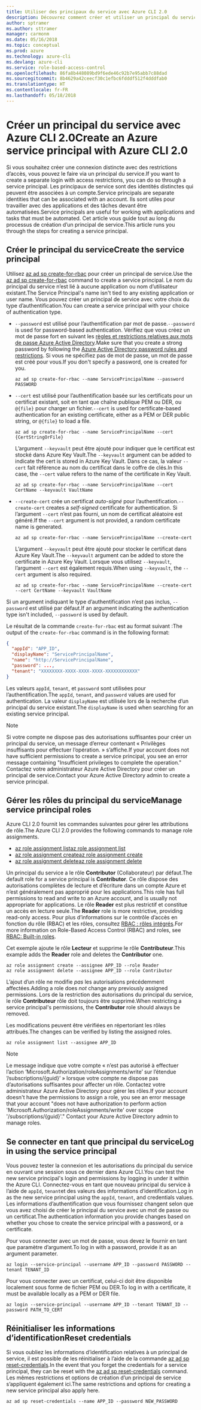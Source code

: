 ```yaml
---
title: Utiliser des principaux du service avec Azure CLI 2.0
description: Découvrez comment créer et utiliser un principal du service avec Azure CLI 2.0.
author: sptramer
ms.author: sttramer
manager: carmonm
ms.date: 05/16/2018
ms.topic: conceptual
ms.prod: azure
ms.technology: azure-cli
ms.devlang: azure-cli
ms.service: role-based-access-control
ms.openlocfilehash: 86fa8b448089bd9f6ede46c92b7e95abb7c88dad
ms.sourcegitcommit: 8b4629a42ceecf30c1efbc6fdddf512f4dddfab0
ms.translationtype: HT
ms.contentlocale: fr-FR
ms.lasthandoff: 05/18/2018
---
```

# <a name="create-an-azure-service-principal-with-azure-cli-20"></a><span data-ttu-id="1a24c-103">Créer un principal du service avec Azure CLI 2.0</span><span class="sxs-lookup"><span data-stu-id="1a24c-103">Create an Azure service principal with Azure CLI 2.0</span></span>

<span data-ttu-id="1a24c-104">Si vous souhaitez créer une connexion distincte avec des restrictions d’accès, vous pouvez le faire via un principal du service.</span><span class="sxs-lookup"><span data-stu-id="1a24c-104">If you want to create a separate login with access restrictions, you can do so through a service principal.</span></span> <span data-ttu-id="1a24c-105">Les principaux de service sont des identités distinctes qui peuvent être associées à un compte.</span><span class="sxs-lookup"><span data-stu-id="1a24c-105">Service principals are separate identities that can be associated with an account.</span></span> <span data-ttu-id="1a24c-106">Ils sont utiles pour travailler avec des applications et des tâches devant être automatisées.</span><span class="sxs-lookup"><span data-stu-id="1a24c-106">Service principals are useful for working with applications and tasks that must be automated.</span></span> <span data-ttu-id="1a24c-107">Cet article vous guide tout au long du processus de création d’un principal de service.</span><span class="sxs-lookup"><span data-stu-id="1a24c-107">This article runs you through the steps for creating a service principal.</span></span>

## <a name="create-the-service-principal"></a><span data-ttu-id="1a24c-108">Créer le principal du service</span><span class="sxs-lookup"><span data-stu-id="1a24c-108">Create the service principal</span></span>

<span data-ttu-id="1a24c-109">Utilisez [az ad sp create-for-rbac](/cli/azure/ad/sp#az-ad-sp-create-for-rbac) pour créer un principal de service.</span><span class="sxs-lookup"><span data-stu-id="1a24c-109">Use the [az ad sp create-for-rbac](/cli/azure/ad/sp#az-ad-sp-create-for-rbac) command to create a service principal.</span></span> <span data-ttu-id="1a24c-110">Le nom du principal du service n’est lié à aucune application ou nom d’utilisateur existant.</span><span class="sxs-lookup"><span data-stu-id="1a24c-110">The Service Principal's name isn't tied to any existing application or user name.</span></span> <span data-ttu-id="1a24c-111">Vous pouvez créer un principal de service avec votre choix du type d’authentification.</span><span class="sxs-lookup"><span data-stu-id="1a24c-111">You can create a service principal with your choice of authentication type.</span></span>

* <span data-ttu-id="1a24c-112">`--password` est utilisé pour l’authentification par mot de passe.</span><span class="sxs-lookup"><span data-stu-id="1a24c-112">`--password` is used for password-based authentication.</span></span> <span data-ttu-id="1a24c-113">Vérifiez que vous créez un mot de passe fort en suivant les [règles et restrictions relatives aux mots de passe Azure Active Directory](/azure/active-directory/active-directory-passwords-policy).</span><span class="sxs-lookup"><span data-stu-id="1a24c-113">Make sure that you create a strong password by following the [Azure Active Directory password rules and restrictions](/azure/active-directory/active-directory-passwords-policy).</span></span> <span data-ttu-id="1a24c-114">Si vous ne spécifiez pas de mot de passe, un mot de passe est créé pour vous.</span><span class="sxs-lookup"><span data-stu-id="1a24c-114">If you don't specify a password, one is created for you.</span></span>

  ```azurecli-interactive
  az ad sp create-for-rbac --name ServicePrincipalName --password PASSWORD
  ```

* <span data-ttu-id="1a24c-115">`--cert` est utilisé pour l’authentification basée sur les certificats pour un certificat existant, soit en tant que chaîne publique PEM ou DER, ou `@{file}` pour charger un fichier.</span><span class="sxs-lookup"><span data-stu-id="1a24c-115">`--cert` is used for certificate-based authentication for an existing certificate, either as a PEM or DER public string, or `@{file}` to load a file.</span></span>

  ```azurecli-interactive
  az ad sp create-for-rbac --name ServicePrincipalName --cert {CertStringOrFile} 
  ```

  <span data-ttu-id="1a24c-116">L’argument `--keyvault` peut être ajouté pour indiquer que le certificat est stocké dans Azure Key Vault.</span><span class="sxs-lookup"><span data-stu-id="1a24c-116">The `--keyvault` argument can be added to indicate the cert is stored in Azure Key Vault.</span></span> <span data-ttu-id="1a24c-117">Dans ce cas, la valeur `--cert` fait référence au nom du certificat dans le coffre de clés.</span><span class="sxs-lookup"><span data-stu-id="1a24c-117">In this case, the `--cert` value refers to the name of the certificate in Key Vault.</span></span>

  ```azurecli-interactive
  az ad sp create-for-rbac --name ServicePrincipalName --cert CertName --keyvault VaultName
  ```

* <span data-ttu-id="1a24c-118">`--create-cert` crée un certificat _auto-signé_ pour l’authentification.</span><span class="sxs-lookup"><span data-stu-id="1a24c-118">`--create-cert` creates a _self-signed_ certificate for authentication.</span></span> <span data-ttu-id="1a24c-119">Si l’argument `--cert` n’est pas fourni, un nom de certificat aléatoire est généré.</span><span class="sxs-lookup"><span data-stu-id="1a24c-119">If the `--cert` argument is not provided, a random certificate name is generated.</span></span>

  ```azurecli-interactive
  az ad sp create-for-rbac --name ServicePrincipalName --create-cert
  ```

  <span data-ttu-id="1a24c-120">L’argument `--keyvault` peut être ajouté pour stocker le certificat dans Azure Key Vault.</span><span class="sxs-lookup"><span data-stu-id="1a24c-120">The `--keyvault` argument can be added to store the certificate in Azure Key Vault.</span></span> <span data-ttu-id="1a24c-121">Lorsque vous utilisez `--keyvault`, l’argument `--cert` est également requis.</span><span class="sxs-lookup"><span data-stu-id="1a24c-121">When using `--keyvault`, the `--cert` argument is also required.</span></span>

  ```azurecli-interactive
  az ad sp create-for-rbac --name ServicePrincipalName --create-cert --cert CertName --keyvault VaultName
  ```

<span data-ttu-id="1a24c-122">Si un argument indiquant le type d’authentification n’est pas inclus, `--password` est utilisé par défaut.</span><span class="sxs-lookup"><span data-stu-id="1a24c-122">If an argument indicating the authentication type isn't included, `--password` is used by default.</span></span>

<span data-ttu-id="1a24c-123">Le résultat de la commande `create-for-rbac` est au format suivant :</span><span class="sxs-lookup"><span data-stu-id="1a24c-123">The output of the `create-for-rbac` command is in the following format:</span></span>

```json
{
  "appId": "APP_ID",
  "displayName": "ServicePrincipalName",
  "name": "http://ServicePrincipalName",
  "password": ...,
  "tenant": "XXXXXXXX-XXXX-XXXX-XXXX-XXXXXXXXXXXX"
}
```

<span data-ttu-id="1a24c-124">Les valeurs `appId`, `tenant`, et `password` sont utilisées pour l’authentification.</span><span class="sxs-lookup"><span data-stu-id="1a24c-124">The `appId`, `tenant`, and `password` values are used for authentication.</span></span> <span data-ttu-id="1a24c-125">La valeur `displayName` est utilisée lors de la recherche d’un principal du service existant.</span><span class="sxs-lookup"><span data-stu-id="1a24c-125">The `displayName` is used when searching for an existing service principal.</span></span>

> [!NOTE]
> <span data-ttu-id="1a24c-126">Si votre compte ne dispose pas des autorisations suffisantes pour créer un principal du service, un message d’erreur contenant « Privilèges insuffisants pour effectuer l’opération. » s’affiche.</span><span class="sxs-lookup"><span data-stu-id="1a24c-126">If your account does not have sufficient permissions to create a service principal, you see an error message containing "Insufficient privileges to complete the operation."</span></span> <span data-ttu-id="1a24c-127">Contactez votre administrateur Azure Active Directory pour créer un principal de service.</span><span class="sxs-lookup"><span data-stu-id="1a24c-127">Contact your Azure Active Directory admin to create a service principal.</span></span>

## <a name="manage-service-principal-roles"></a><span data-ttu-id="1a24c-128">Gérer les rôles du principal du service</span><span class="sxs-lookup"><span data-stu-id="1a24c-128">Manage service principal roles</span></span> 

<span data-ttu-id="1a24c-129">Azure CLI 2.0 fournit les commandes suivantes pour gérer les attributions de rôle.</span><span class="sxs-lookup"><span data-stu-id="1a24c-129">The Azure CLI 2.0 provides the following commands to manage role assignments.</span></span>

* [<span data-ttu-id="1a24c-130">az role assignment list</span><span class="sxs-lookup"><span data-stu-id="1a24c-130">az role assignment list</span></span>](/cli/azure/role/assignment#az-role-assignment-list)
* [<span data-ttu-id="1a24c-131">az role assignment create</span><span class="sxs-lookup"><span data-stu-id="1a24c-131">az role assignment create</span></span>](/cli/azure/role/assignment#az-role-assignment-create)
* [<span data-ttu-id="1a24c-132">az role assignment delete</span><span class="sxs-lookup"><span data-stu-id="1a24c-132">az role assignment delete</span></span>](/cli/azure/role/assignment#az-role-assignment-delete)

<span data-ttu-id="1a24c-133">Un principal du service a le rôle **Contributor** (Collaborateur) par défaut.</span><span class="sxs-lookup"><span data-stu-id="1a24c-133">The default role for a service principal is **Contributor**.</span></span> <span data-ttu-id="1a24c-134">Ce rôle dispose des autorisations complètes de lecture et d’écriture dans un compte Azure et n’est généralement pas approprié pour les applications.</span><span class="sxs-lookup"><span data-stu-id="1a24c-134">This role has full permissions to read and write to an Azure account, and is usually not appropriate for applications.</span></span> <span data-ttu-id="1a24c-135">Le rôle **Reader** est plus restrictif et constitue un accès en lecture seule.</span><span class="sxs-lookup"><span data-stu-id="1a24c-135">The **Reader** role is more restrictive, providing read-only access.</span></span>  <span data-ttu-id="1a24c-136">Pour plus d’informations sur le contrôle d’accès en fonction du rôle (RBAC) et les rôles, consultez [RBAC : rôles intégrés](/azure/active-directory/role-based-access-built-in-roles).</span><span class="sxs-lookup"><span data-stu-id="1a24c-136">For more information on Role-Based Access Control (RBAC) and roles, see [RBAC: Built-in roles](/azure/active-directory/role-based-access-built-in-roles).</span></span>

<span data-ttu-id="1a24c-137">Cet exemple ajoute le rôle **Lecteur** et supprime le rôle **Contributeur**.</span><span class="sxs-lookup"><span data-stu-id="1a24c-137">This example adds the **Reader** role and deletes the **Contributor** one.</span></span>

```azurecli-interactive
az role assignment create --assignee APP_ID --role Reader
az role assignment delete --assignee APP_ID --role Contributor
```

<span data-ttu-id="1a24c-138">L’ajout d’un rôle ne modifie _pas_ les autorisations précédemment affectées.</span><span class="sxs-lookup"><span data-stu-id="1a24c-138">Adding a role does _not_ change any previously assigned permissions.</span></span> <span data-ttu-id="1a24c-139">Lors de la restriction des autorisations du principal du service, le rôle __Contributeur__ rôle doit toujours être supprimé.</span><span class="sxs-lookup"><span data-stu-id="1a24c-139">When restricting a service principal's permissions, the __Contributor__ role should always be removed.</span></span>

<span data-ttu-id="1a24c-140">Les modifications peuvent être vérifiées en répertoriant les rôles attribués.</span><span class="sxs-lookup"><span data-stu-id="1a24c-140">The changes can be verified by listing the assigned roles.</span></span>

```azurecli-interactive
az role assignment list --assignee APP_ID
```

> [!NOTE] 
> <span data-ttu-id="1a24c-141">Le message indique que votre compte « n’est pas autorisé à effectuer l’action ’Microsoft.Authorization/roleAssignments/write’ sur l’étendue ’/subscriptions/{guid}’ » lorsque votre compte ne dispose pas d’autorisations suffisantes pour affecter un rôle. Contactez votre administrateur Azure Active Directory pour gérer les rôles.</span><span class="sxs-lookup"><span data-stu-id="1a24c-141">If your account doesn't have the permissions to assign a role, you see an error message that your account "does not have authorization to perform action 'Microsoft.Authorization/roleAssignments/write' over scope '/subscriptions/{guid}'." Contact your Azure Active Directory admin to manage roles.</span></span>

## <a name="log-in-using-the-service-principal"></a><span data-ttu-id="1a24c-142">Se connecter en tant que principal du service</span><span class="sxs-lookup"><span data-stu-id="1a24c-142">Log in using the service principal</span></span>

<span data-ttu-id="1a24c-143">Vous pouvez tester la connexion et les autorisations du principal du service en ouvrant une session sous ce dernier dans Azure CLI.</span><span class="sxs-lookup"><span data-stu-id="1a24c-143">You can test the new service principal's login and permissions by logging in under it within the Azure CLI.</span></span> <span data-ttu-id="1a24c-144">Connectez-vous en tant que nouveau principal du service à l’aide de `appId`, `tenant`et des valeurs des informations d’identification.</span><span class="sxs-lookup"><span data-stu-id="1a24c-144">Log in as the new service principal using the `appId`, `tenant`, and credentials values.</span></span> <span data-ttu-id="1a24c-145">Les informations d’authentification que vous fournissez changent selon que vous avez choisi de créer le principal du service avec un mot de passe ou un certificat.</span><span class="sxs-lookup"><span data-stu-id="1a24c-145">The authentication information you provide changes based on whether you chose to create the service principal with a password, or a certificate.</span></span>

<span data-ttu-id="1a24c-146">Pour vous connecter avec un mot de passe, vous devez le fournir en tant que paramètre d’argument.</span><span class="sxs-lookup"><span data-stu-id="1a24c-146">To log in with a password, provide it as an argument parameter.</span></span>

```azurecli-interactive
az login --service-principal --username APP_ID --password PASSWORD --tenant TENANT_ID
```

<span data-ttu-id="1a24c-147">Pour vous connecter avec un certificat, celui-ci doit être disponible localement sous forme de fichier PEM ou DER.</span><span class="sxs-lookup"><span data-stu-id="1a24c-147">To log in with a certificate, it must be available locally as a PEM or DER file.</span></span>

```azurecli-interactive
az login --service-principal --username APP_ID --tenant TENANT_ID --password PATH_TO_CERT
```

## <a name="reset-credentials"></a><span data-ttu-id="1a24c-148">Réinitialiser les informations d’identification</span><span class="sxs-lookup"><span data-stu-id="1a24c-148">Reset credentials</span></span>

<span data-ttu-id="1a24c-149">Si vous oubliez les informations d’identification relatives à un principal de service, il est possible de les réinitialiser à l’aide de la commande [az ad sp reset-credentials](https://docs.microsoft.com/en-us/cli/azure/ad/sp#az-ad-sp-reset-credentials).</span><span class="sxs-lookup"><span data-stu-id="1a24c-149">In the event that you forget the credentials for a service principal, they can be reset with the [az ad sp reset-credentials](https://docs.microsoft.com/en-us/cli/azure/ad/sp#az-ad-sp-reset-credentials) command.</span></span> <span data-ttu-id="1a24c-150">Les mêmes restrictions et options de création d’un principal de service s’appliquent également ici.</span><span class="sxs-lookup"><span data-stu-id="1a24c-150">The same restrictions and options for creating a new service principal also apply here.</span></span>

```azurecli-interactive
az ad sp reset-credentials --name APP_ID --password NEW_PASSWORD
```
